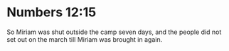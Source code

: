 # Numbers 12:15

So Miriam was shut outside the camp seven days, and the people did not set out on the march till Miriam was brought in again.
